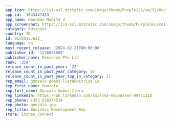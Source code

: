 ```yaml
---
app_icon: https://is1-ssl.mzstatic.com/image/thumb/Purple122/v4/32/6c/f9/326cf92f-5fcb-d4e2-d535-629d24a9918c/AppIcon-0-0-1x_U007emarketing-0-5-0-85-220.png/1024x1024bb.png
app_id: '1643447453'
app_name: Haermes Mobile 3
app_screenshot: https://is1-ssl.mzstatic.com/image/thumb/PurpleSource112/v4/94/10/f9/9410f9f9-2bb8-d630-1a9b-d052ccd66b70/fbaa1633-7cca-42bb-876d-ae902ae460bb_6.5_inch__U0028iPhone_11_Pro_Max_U002c_iPhone_11_U002c_iPhone_XS_Max_U002c_iPhone_XR_U0029_1242_x_2688_pixels__U0028portrait_U0029__U2013_1.png/1242x2688bb.png
category: Business
country: ID
id: 0ixbU12JWJ2_
language: en
most_recent_release: '2024-02-21T00:00:00'
publisher_id: '1226036889'
publisher_name: Nascence Pte Ltd
rank: '359'
release_count_in_past_year: '22'
release_count_in_past_year_category: 16
release_count_in_past_year_top_in_category: 21
rep_email: gonzalo.gomez-llera@bitrise.io
rep_first_name: Gonzalo
rep_full_name: Gonzalo Gomez-Ilera
rep_linkedin: https://uk.linkedin.com/in/anna-magnussen-0977131b
rep_phone: +353 838374524
rep_photo: gonzalo.jpg
rep_title: Business Development Rep
store: itunes_connect
---
```

